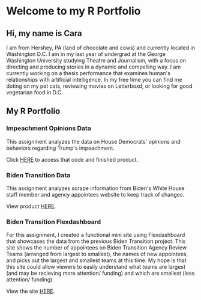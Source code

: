 # Welcome to my R Portfolio

## Hi, my name is Cara

I am from Hershey, PA (land of chocolate and cows) and currently located in Washington D.C. I am in my last year of undergrad at the George Washington University studying Theatre and Journalism, with a focus on directing and producing stories in a dynamic and compelling way. I am currently working on a thesis performance that examines human's relationships with artificial intelligence. In my free time you can find me doting on my pet cats, reviewing movies on Letterboxd, or looking for good vegetarian food in D.C. 

## My R Portfolio 


### Impeachment Opinions Data

This assignment analyzes the data on House Democrats' opinions and behaviors regarding Trump's impeachment.

Click [HERE](file:///Users/caramcerlean/Downloads/Cara-McErlean-HW.html) to access that code and finished product.

### Biden Transition Data

This assignment analyzes scrape information from Biden's White House staff member and agency appointees website to keep track of changes. 

View product [HERE](file:///Users/caramcerlean/GITSTUFF/gw_r_assignment_transition/04_assignmentfile_markdownreport.html).

### Biden Transition Flexdashboard 

For this assignment, I created a functional mini site using Flexdashboard that showcases the data from the previous Biden Transition project. This site shows the number of appointees on Biden Transition Agency Review Teams (arranged from largest to smallest), the names of new appointees, and picks out the largest and smallest teams at this time. My hope is that this site could allow viewers to easily understand what teams are largest (and may be recieving more attention/ funding) and which are smallest (less attention/ funding). 

View the site [HERE](file:///Users/caramcerlean/GITSTUFF/gw_r_assignment_transition/Flexdashboard-Biden.html).


